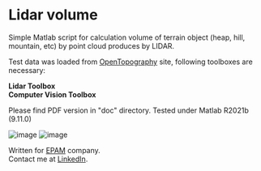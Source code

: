 # Lidar volume
 Simple Matlab script for calculation volume of terrain object (heap, hill, mountain, etc) by point cloud produces by LIDAR.

 Test data was loaded from [OpenTopography](https://opentopography.org/) site, following toolboxes are necessary:
 
**Lidar Toolbox**  
**Computer Vision Toolbox**  

Please find PDF version in "doc" directory. Tested under Matlab R2021b (9.11.0)  

![image](https://user-images.githubusercontent.com/6688301/145545595-1f822c89-c63f-4410-8cda-b5c2c2ea738d.png)
![image](https://user-images.githubusercontent.com/6688301/145545667-4c8ae9a1-f34b-48c2-a94c-5586970312f2.png)

Written for [EPAM](https://www.epam.com/) company.<br>
Contact me at [LinkedIn](https://www.linkedin.com/in/sergey-yanenko-57b21a96/).
